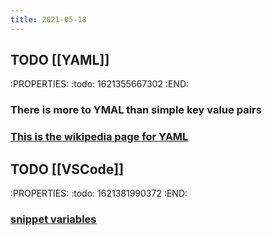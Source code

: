 ```yaml
---
title: 2021-05-18
---
```


## TODO [[YAML]] 
:PROPERTIES:
:todo: 1621355667302
:END:
### There is more to YMAL than simple key value pairs
### [This is the wikipedia page for YAML](https://en.wikipedia.org/wiki/YAML)
## TODO [[VSCode]]
:PROPERTIES:
:todo: 1621381990372
:END:
### [snippet variables](https://code.visualstudio.com/docs/editor/userdefinedsnippets#_variables)
###
